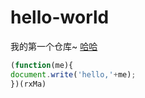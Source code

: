 # hello-world
我的第一个仓库~
[哈哈](http://www.baidu.com)

```javascript
(function(me){
document.write('hello,'+me);
})(rxMa)
```
